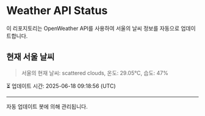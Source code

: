 
# Weather API Status

이 리포지토리는 OpenWeather API를 사용하여 서울의 날씨 정보를 자동으로 업데이트합니다.

## 현재 서울 날씨
> 서울의 현재 날씨: scattered clouds, 온도: 29.05°C, 습도: 47%

⏳ 업데이트 시간: 2025-06-18 09:18:56 (UTC)

---
자동 업데이트 봇에 의해 관리됩니다.
